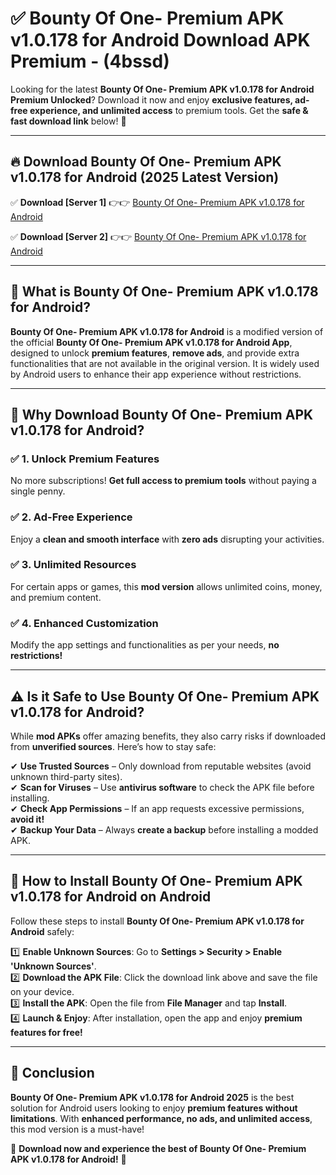 
# ✅ Bounty Of One- Premium APK v1.0.178 for Android Download APK Premium -  (4bssd) 

Looking for the latest **Bounty Of One- Premium APK v1.0.178 for Android Premium Unlocked**? Download it now and enjoy **exclusive features, ad-free experience, and unlimited access** to premium tools. Get the **safe & fast download link** below! 🚀

---

## 🔥 Download Bounty Of One- Premium APK v1.0.178 for Android (2025 Latest Version)

✅ **Download [Server 1]** 👉👉 [Bounty Of One- Premium APK v1.0.178 for Android ](https://apkcomod.com?title=Bounty_Of_One-_Premium_APK_v1.0.178_for_Android)  

✅ **Download [Server 2]** 👉👉 [Bounty Of One- Premium APK v1.0.178 for Android ](https://apkcomod.com?title=Bounty_Of_One-_Premium_APK_v1.0.178_for_Android)  


---

## 📌 What is Bounty Of One- Premium APK v1.0.178 for Android?

**Bounty Of One- Premium APK v1.0.178 for Android** is a modified version of the official **Bounty Of One- Premium APK v1.0.178 for Android App**, designed to unlock **premium features**, **remove ads**, and provide extra functionalities that are not available in the original version. It is widely used by Android users to enhance their app experience without restrictions.

---

## 🌟 Why Download Bounty Of One- Premium APK v1.0.178 for Android?

### ✅ 1. Unlock Premium Features
No more subscriptions! **Get full access to premium tools** without paying a single penny.

### ✅ 2. Ad-Free Experience
Enjoy a **clean and smooth interface** with **zero ads** disrupting your activities.

### ✅ 3. Unlimited Resources
For certain apps or games, this **mod version** allows unlimited coins, money, and premium content.

### ✅ 4. Enhanced Customization
Modify the app settings and functionalities as per your needs, **no restrictions!**

---

## ⚠️ Is it Safe to Use Bounty Of One- Premium APK v1.0.178 for Android?

While **mod APKs** offer amazing benefits, they also carry risks if downloaded from **unverified sources**. Here’s how to stay safe:

✔ **Use Trusted Sources** – Only download from reputable websites (avoid unknown third-party sites).  
✔ **Scan for Viruses** – Use **antivirus software** to check the APK file before installing.  
✔ **Check App Permissions** – If an app requests excessive permissions, **avoid it!**  
✔ **Backup Your Data** – Always **create a backup** before installing a modded APK.

---

## 📲 How to Install Bounty Of One- Premium APK v1.0.178 for Android on Android

Follow these steps to install **Bounty Of One- Premium APK v1.0.178 for Android** safely:

1️⃣ **Enable Unknown Sources**: Go to **Settings > Security > Enable 'Unknown Sources'**.  
2️⃣ **Download the APK File**: Click the download link above and save the file on your device.  
3️⃣ **Install the APK**: Open the file from **File Manager** and tap **Install**.  
4️⃣ **Launch & Enjoy**: After installation, open the app and enjoy **premium features for free!**

---

## 🚀 Conclusion

**Bounty Of One- Premium APK v1.0.178 for Android 2025** is the best solution for Android users looking to enjoy **premium features without limitations**. With **enhanced performance, no ads, and unlimited access**, this mod version is a must-have!

🔻 **Download now and experience the best of Bounty Of One- Premium APK v1.0.178 for Android!** 🔻

